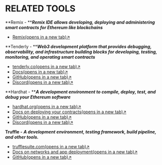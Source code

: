 # RELATED TOOLS

**Remix - **_**Remix IDE allows developing, deploying and administering smart contracts for Ethereum like blockchains**_

* [Remix(opens in a new tab)↗](https://remix.ethereum.org/)

**Tenderly - **_**Web3 development platform that provides debugging, observability, and infrastructure building blocks for developing, testing, monitoring, and operating smart contracts**_

* [tenderly.co(opens in a new tab)↗](https://tenderly.co/)
* [Docs(opens in a new tab)↗](https://docs.tenderly.co/)
* [GitHub(opens in a new tab)↗](https://github.com/Tenderly)
* [Discord(opens in a new tab)↗](https://discord.gg/eCWjuvt)

**Hardhat - **_**A development environment to compile, deploy, test, and debug your Ethereum software**_

* [hardhat.org(opens in a new tab)↗](https://hardhat.org/getting-started/)
* [Docs on deploying your contracts(opens in a new tab)↗](https://hardhat.org/guides/deploying.html)
* [GitHub(opens in a new tab)↗](https://github.com/nomiclabs/hardhat)
* [Discord(opens in a new tab)↗](https://discord.com/invite/TETZs2KK4k)

**Truffle -** _**A development environment, testing framework, build pipeline, and other tools.**_

* [trufflesuite.com(opens in a new tab)↗](https://www.trufflesuite.com/)
* [Docs on networks and app deployment(opens in a new tab)↗](https://www.trufflesuite.com/docs/truffle/advanced/networks-and-app-deployment)
* [GitHub(opens in a new tab)↗](https://github.com/trufflesuite/truffle)


